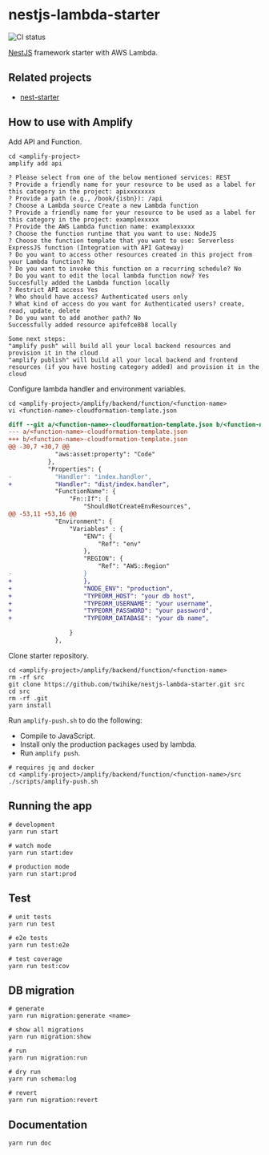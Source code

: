 # nestjs-lambda-starter

![CI status](https://github.com/twihike/nestjs-lambda-starter/workflows/ci/badge.svg)

[NestJS](https://github.com/nestjs/nest) framework starter with AWS Lambda.

## Related projects

- [nest-starter](https://github.com/twihike/nestjs-starter)

## How to use with Amplify

Add API and Function.

```shell
cd <amplify-project>
amplify add api
```

```text
? Please select from one of the below mentioned services: REST
? Provide a friendly name for your resource to be used as a label for this category in the project: apixxxxxxxx
? Provide a path (e.g., /book/{isbn}): /api
? Choose a Lambda source Create a new Lambda function
? Provide a friendly name for your resource to be used as a label for this category in the project: examplexxxxx
? Provide the AWS Lambda function name: examplexxxxx
? Choose the function runtime that you want to use: NodeJS
? Choose the function template that you want to use: Serverless ExpressJS function (Integration with API Gateway)
? Do you want to access other resources created in this project from your Lambda function? No
? Do you want to invoke this function on a recurring schedule? No
? Do you want to edit the local lambda function now? Yes
Succesfully added the Lambda function locally
? Restrict API access Yes
? Who should have access? Authenticated users only
? What kind of access do you want for Authenticated users? create, read, update, delete
? Do you want to add another path? No
Successfully added resource apifefce8b8 locally

Some next steps:
"amplify push" will build all your local backend resources and provision it in the cloud
"amplify publish" will build all your local backend and frontend resources (if you have hosting category added) and provision it in the cloud
```

Configure lambda handler and environment variables.

```shell
cd <amplify-project>/amplify/backend/function/<function-name>
vi <function-name>-cloudformation-template.json
```

```diff
diff --git a/<function-name>-cloudformation-template.json b/<function-name>-cloudformation-template.json
--- a/<function-name>-cloudformation-template.json
+++ b/<function-name>-cloudformation-template.json
@@ -30,7 +30,7 @@
             "aws:asset:property": "Code"
           },
           "Properties": {
-            "Handler": "index.handler",
+            "Handler": "dist/index.handler",
             "FunctionName": {
                 "Fn::If": [
                     "ShouldNotCreateEnvResources",
@@ -53,11 +53,16 @@
             "Environment": {
                 "Variables" : {
                     "ENV": {
                         "Ref": "env"
                     },
                     "REGION": { 
                         "Ref": "AWS::Region"
-                    }
+                    },
+                    "NODE_ENV": "production",
+                    "TYPEORM_HOST": "your db host",
+                    "TYPEORM_USERNAME": "your username",
+                    "TYPEORM_PASSWORD": "your password",
+                    "TYPEORM_DATABASE": "your db name",

                 }
             },
```

Clone starter repository.

```shell
cd <amplify-project>/amplify/backend/function/<function-name>
rm -rf src
git clone https://github.com/twihike/nestjs-lambda-starter.git src
cd src
rm -rf .git
yarn install
```

Run `amplify-push.sh` to do the following:

- Compile to JavaScript.
- Install only the production packages used by lambda.
- Run `amplify push`.

```shell
# requires jq and docker
cd <amplify-project>/amplify/backend/function/<function-name>/src
./scripts/amplify-push.sh
```

## Running the app

```shell
# development
yarn run start

# watch mode
yarn run start:dev

# production mode
yarn run start:prod
```

## Test

```shell
# unit tests
yarn run test

# e2e tests
yarn run test:e2e

# test coverage
yarn run test:cov
```

## DB migration

```shell
# generate
yarn run migration:generate <name>

# show all migrations
yarn run migration:show

# run
yarn run migration:run

# dry run
yarn run schema:log

# revert
yarn run migration:revert
```

## Documentation

```shell
yarn run doc
```
